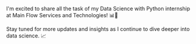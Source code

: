 I'm excited to share all the task of my Data Science with Python internship at Main Flow Services and Technologies! 📊🐍

Stay tuned for more updates and insights as I continue to dive deeper into data science. 📈 
